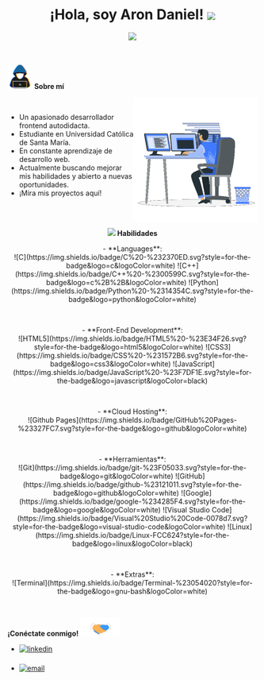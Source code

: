 <h1 align="center"><b>¡Hola, soy Aron Daniel!</b> <img src="https://media.giphy.com/media/hvRJCLFzcasrR4ia7z/giphy.gif" width="35" style="vertical-align: middle;"></h1>

<p align="center">
    <a href="https://github.com/zinderellasnuff">
        <img src="https://readme-typing-svg.herokuapp.com?font=Time+New+Roman&color=cyan&size=25&center=true&vCenter=true&width=600&height=100&lines=Apasionado+Frontend+Developer;Estudiante+de+Programación;Siempre+aprendiendo+cosas+nuevas..;¡Bienvenido+a+mi+perfil!">
    </a>
</p>

<br>

<picture><img src="https://github.com/0xAbdulKhalid/0xAbdulKhalid/raw/main/assets/mdImages/about_me.gif" width="50px"></picture> <b>Sobre mí</b>
<br>

<picture> 
    <img align="right" src="https://github.com/0xAbdulKhalid/0xAbdulKhalid/raw/main/assets/mdImages/Right_Side.gif" width="250px">
</picture>
<br>

- Un apasionado desarrollador frontend autodidacta.
- Estudiante en Universidad Católica de Santa María.
- En constante aprendizaje de desarrollo web.
- Actualmente buscando mejorar mis habilidades y abierto a nuevas oportunidades.
- ¡Mira mis proyectos aquí!

<br><br>

<p align="center">
    <img src="https://media2.giphy.com/media/QssGEmpkyEOhBCb7e1/giphy.gif?cid=ecf05e47a0n3gi1bfqntqmob8g9aid1oyj2wr3ds3mg700bl&rid=giphy.gif" width="25"> <b>Habilidades</b>
</p>

<p align="center">
    - **Languages**:
    <br>
    ![C](https://img.shields.io/badge/C%20-%232370ED.svg?style=for-the-badge&logo=c&logoColor=white)
    ![C++](https://img.shields.io/badge/C++%20-%2300599C.svg?style=for-the-badge&logo=c%2B%2B&logoColor=white)
    ![Python](https://img.shields.io/badge/Python%20-%2314354C.svg?style=for-the-badge&logo=python&logoColor=white)
</p>

<br>   
    
<p align="center">
    - **Front-End Development**:
    <br>
    ![HTML5](https://img.shields.io/badge/HTML5%20-%23E34F26.svg?style=for-the-badge&logo=html5&logoColor=white)
    ![CSS3](https://img.shields.io/badge/CSS%20-%231572B6.svg?style=for-the-badge&logo=css3&logoColor=white)
    ![JavaScript](https://img.shields.io/badge/JavaScript%20-%23F7DF1E.svg?style=for-the-badge&logo=javascript&logoColor=black)
</p>

<br>

<p align="center">
    - **Cloud Hosting**:
    <br>
    ![Github Pages](https://img.shields.io/badge/GitHub%20Pages-%23327FC7.svg?style=for-the-badge&logo=github&logoColor=white)
</p>

<br>

<p align="center">
    - **Herramientas**:
    <br>
    ![Git](https://img.shields.io/badge/git-%23F05033.svg?style=for-the-badge&logo=git&logoColor=white)
    ![GitHub](https://img.shields.io/badge/github-%23121011.svg?style=for-the-badge&logo=github&logoColor=white)
    ![Google](https://img.shields.io/badge/google-%234285F4.svg?style=for-the-badge&logo=google&logoColor=white)
    ![Visual Studio Code](https://img.shields.io/badge/Visual%20Studio%20Code-0078d7.svg?style=for-the-badge&logo=visual-studio-code&logoColor=white)
    ![Linux](https://img.shields.io/badge/Linux-FCC624?style=for-the-badge&logo=linux&logoColor=black)
</p>

<br>

<p align="center">
    - **Extras**:
    <br>
    ![Terminal](https://img.shields.io/badge/Terminal-%23054020?style=for-the-badge&logo=gnu-bash&logoColor=white)
</p>

<br>

<b>¡Conéctate conmigo!</b> <img src="https://github.com/0xAbdulKhalid/0xAbdulKhalid/raw/main/assets/mdImages/handshake.gif" width="80">

<div align='left'>
    <ul>
        <li><a href="https://www.linkedin.com/in/aron-guzm%C3%A1n-flores-518244290/" target="_blank">
        <img src="https://img.shields.io/badge/linkedin: Aron Daniel-%2300acee.svg?color=405DE6&style=for-the-badge&logo=linkedin&logoColor=white" alt="linkedin" style="margin-bottom: 5px;"/>
        </a></li>
        <br>
        <li><a href="mailto:anaf27286@gmail.com" target="_blank">
        <img src="https://img.shields.io/badge/gmail: Aron Daniel-%23EA4335.svg?style=for-the-badge&logo=gmail&logoColor=white" alt="email" style="margin-bottom: 5px;" />
        </a></li>
    </ul>
</div>
